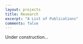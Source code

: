 ```yaml
---
layout: projects
title: Research
excerpt: "A List of Publications"
comments: false
---
```

Under construction...

